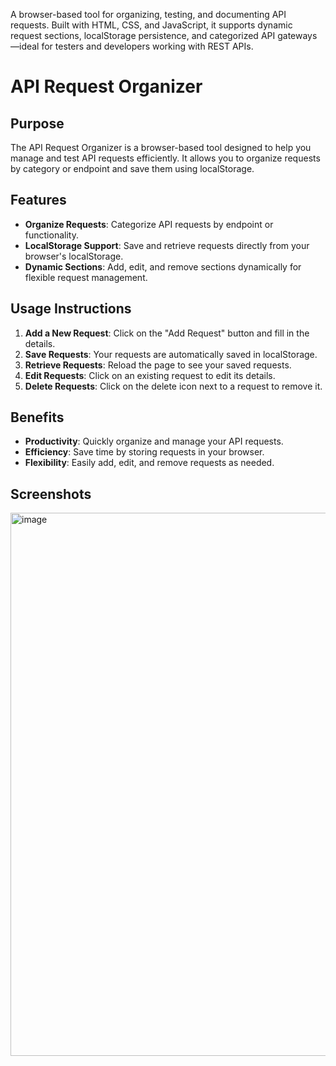 A browser-based tool for organizing, testing, and documenting API requests. Built with HTML, CSS, and JavaScript, it supports dynamic request sections, localStorage persistence, and categorized API gateways—ideal for testers and developers working with REST APIs.
# API Request Organizer

## Purpose
The API Request Organizer is a browser-based tool designed to help you manage and test API requests efficiently. It allows you to organize requests by category or endpoint and save them using localStorage.

## Features
- **Organize Requests**: Categorize API requests by endpoint or functionality.
- **LocalStorage Support**: Save and retrieve requests directly from your browser's localStorage.
- **Dynamic Sections**: Add, edit, and remove sections dynamically for flexible request management.

## Usage Instructions
1. **Add a New Request**: Click on the "Add Request" button and fill in the details.
2. **Save Requests**: Your requests are automatically saved in localStorage.
3. **Retrieve Requests**: Reload the page to see your saved requests.
4. **Edit Requests**: Click on an existing request to edit its details.
5. **Delete Requests**: Click on the delete icon next to a request to remove it.

## Benefits
- **Productivity**: Quickly organize and manage your API requests.
- **Efficiency**: Save time by storing requests in your browser.
- **Flexibility**: Easily add, edit, and remove requests as needed.

## Screenshots
<img width="869" alt="image" src="https://github.com/user-attachments/assets/0c9be4dd-eda5-4b96-a3fd-efe7501c7d95" />

